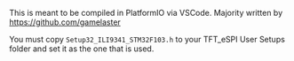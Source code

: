 This is meant to be compiled in PlatformIO via VSCode. Majority written by https://github.com/gamelaster

You must copy `Setup32_ILI9341_STM32F103.h` to your TFT_eSPI User Setups folder and set it as the one that is used. 
